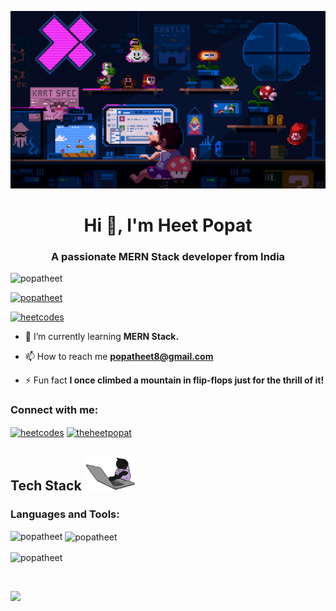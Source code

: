![Github readme banner](https://github.com/ajay-mandal/ajay-mandal/blob/65e60f8c7ada091df0041030455e984f5b23cef3/badges/225813708-98b745f2-7d22-48cf-9150-083f1b00d6c9.gif)
<h1 align="center">Hi 👋, I'm Heet Popat</h1>
<h3 align="center">A passionate MERN Stack developer from India</h3>

<p align="left"> <img src="https://komarev.com/ghpvc/?username=popatheet&label=Profile%20views&color=0e75b6&style=flat" alt="popatheet" /> </p>

<p align="left"> <a href="https://github.com/ryo-ma/github-profile-trophy"><img src="https://github-profile-trophy.vercel.app/?username=popatheet" alt="popatheet" /></a> </p>

<p align="left"> <a href="https://twitter.com/heetcodes" target="blank"><img src="https://img.shields.io/twitter/follow/heetcodes?logo=twitter&style=for-the-badge" alt="heetcodes" /></a> </p>

- 🌱 I’m currently learning **MERN Stack.**

- 📫 How to reach me **popatheet8@gmail.com**

- ⚡ Fun fact **I once climbed a mountain in flip-flops just for the thrill of it!**

<h3 align="left">Connect with me:</h3>
<p align="left">
<a href="https://twitter.com/heetcodes" target="blank"><img align="center" src="https://raw.githubusercontent.com/rahuldkjain/github-profile-readme-generator/master/src/images/icons/Social/twitter.svg" alt="heetcodes" height="30" width="40" /></a>
<a href="https://linkedin.com/in/theheetpopat" target="blank"><img align="center" src="https://raw.githubusercontent.com/rahuldkjain/github-profile-readme-generator/master/src/images/icons/Social/linked-in-alt.svg" alt="theheetpopat" height="30" width="40" /></a>
</p>

## Tech Stack <img src = "https://github.com/ajay-mandal/ajay-mandal/blob/2dcbdc4abcd89dfca1ec2b174239cd7ff9f66593/badges/243199547-42077049-1939-493e-9a19-47ca5db36643.gif" width="80">

<h3 align="left">Languages and Tools:</h3>

<p><img align="left" src="https://github-readme-stats.vercel.app/api/top-langs?username=popatheet&show_icons=true&locale=en&layout=compact" alt="popatheet" /></p>

<p>&nbsp;<img align="center" src="https://github-readme-stats.vercel.app/api?username=popatheet&show_icons=true&locale=en" alt="popatheet" /></p>

<p><img align="center" src="https://github-readme-streak-stats.herokuapp.com/?user=popatheet&" alt="popatheet" /></p>
<br>

![](under-construction.gif)

<br>
